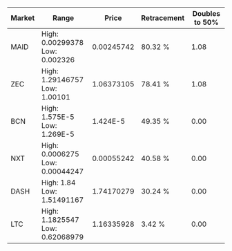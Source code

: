 | Market | Range | Price| Retracement | Doubles to 50% |
| --- | --- | --- | --- | --- |
| MAID | High: 0.00299378<br />Low: 0.002326 | 0.00245742 | 80.32 % | 1.08 |
| ZEC | High: 1.29146757<br />Low: 1.00101 | 1.06373105 | 78.41 % | 1.08 |
| BCN | High: 1.575E-5<br />Low: 1.269E-5 | 1.424E-5 | 49.35 % | 0.00 |
| NXT | High: 0.0006275<br />Low: 0.00044247 | 0.00055242 | 40.58 % | 0.00 |
| DASH | High: 1.84<br />Low: 1.51491167 | 1.74170279 | 30.24 % | 0.00 |
| LTC | High: 1.1825547<br />Low: 0.62068979 | 1.16335928 | 3.42 % | 0.00 |
